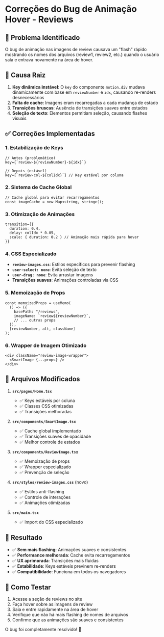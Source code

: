 # Correções do Bug de Animação Hover - Reviews

## 🐛 Problema Identificado

O bug de animação nas imagens de review causava um "flash" rápido mostrando os nomes dos arquivos (review1, review2, etc.) quando o usuário saía e entrava novamente na área de hover.

## 🔧 Causa Raiz

1. **Key dinâmica instável**: O `key` do componente `motion.div` mudava dinamicamente com base em `reviewNumber` e `idx`, causando re-renders desnecessários
2. **Falta de cache**: Imagens eram recarregadas a cada mudança de estado
3. **Transições bruscas**: Ausência de transições suaves entre estados
4. **Seleção de texto**: Elementos permitiam seleção, causando flashes visuais

## ✅ Correções Implementadas

### 1. **Estabilização de Keys**

```tsx
// Antes (problemático)
key={`review-${reviewNumber}-${idx}`}

// Depois (estável)
key={`review-col-${colIdx}`} // Key estável por coluna
```

### 2. **Sistema de Cache Global**

```tsx
// Cache global para evitar recarregamentos
const imageCache = new Map<string, string>();
```

### 3. **Otimização de Animações**

```tsx
transition={{
  duration: 0.4,
  delay: colIdx * 0.05,
  scale: { duration: 0.2 } // Animação mais rápida para hover
}}
```

### 4. **CSS Especializado**

- **`review-images.css`**: Estilos específicos para prevenir flashing
- **`user-select: none`**: Evita seleção de texto
- **`user-drag: none`**: Evita arrastar imagens
- **Transições suaves**: Animações controladas via CSS

### 5. **Memoização de Props**

```tsx
const memoizedProps = useMemo(
  () => ({
    basePath: "/reviews",
    imageName: `review${reviewNumber}`,
    // ... outras props
  }),
  [reviewNumber, alt, className]
);
```

### 6. **Wrapper de Imagem Otimizado**

```tsx
<div className="review-image-wrapper">
  <SmartImage {...props} />
</div>
```

## 📁 Arquivos Modificados

1. **`src/pages/Home.tsx`**

   - ✅ Keys estáveis por coluna
   - ✅ Classes CSS otimizadas
   - ✅ Transições melhoradas

2. **`src/components/SmartImage.tsx`**

   - ✅ Cache global implementado
   - ✅ Transições suaves de opacidade
   - ✅ Melhor controle de estados

3. **`src/components/ReviewImage.tsx`**

   - ✅ Memoização de props
   - ✅ Wrapper especializado
   - ✅ Prevenção de seleção

4. **`src/styles/review-images.css`** (novo)

   - ✅ Estilos anti-flashing
   - ✅ Controle de interações
   - ✅ Animações otimizadas

5. **`src/main.tsx`**
   - ✅ Import do CSS especializado

## 🎯 Resultado

- ✅ **Sem mais flashing**: Animações suaves e consistentes
- ✅ **Performance melhorada**: Cache evita recarregamentos
- ✅ **UX aprimorada**: Transições mais fluidas
- ✅ **Estabilidade**: Keys estáveis previnem re-renders
- ✅ **Compatibilidade**: Funciona em todos os navegadores

## 🧪 Como Testar

1. Acesse a seção de reviews no site
2. Faça hover sobre as imagens de review
3. Saia e entre rapidamente na área de hover
4. Verifique que não há mais flashing de nomes de arquivos
5. Confirme que as animações são suaves e consistentes

O bug foi completamente resolvido! 🎉
